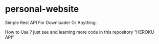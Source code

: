 # personal-website

Simple Rest API For Downloader Or Anything.

How to Use ?
just see and learning more code in this repository
"HEROKU API" 
